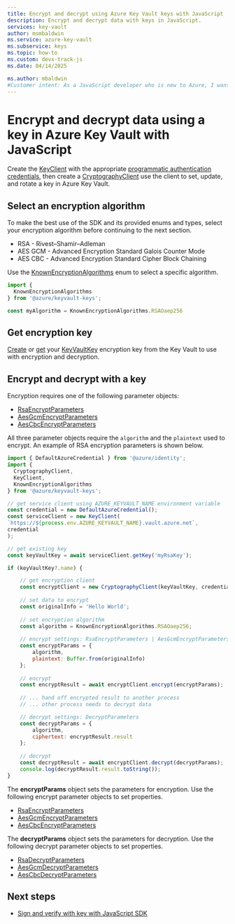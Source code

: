 ```yaml
---
title: Encrypt and decrypt using Azure Key Vault keys with JavaScript
description: Encrypt and decrypt data with keys in JavaScript. 
services: key-vault
author: msmbaldwin
ms.service: azure-key-vault
ms.subservice: keys
ms.topic: how-to
ms.custom: devx-track-js
ms.date: 04/14/2025

ms.author: mbaldwin
#Customer intent: As a JavaScript developer who is new to Azure, I want to encrypt and decrypt data using a key to the Key Vault with the SDK.
---
```


# Encrypt and decrypt data using a key in Azure Key Vault with JavaScript

Create the [KeyClient](/javascript/api/@azure/keyvault-keys/keyclient) with the appropriate [programmatic authentication credentials](javascript-developer-guide-get-started.md#authorize-access-and-connect-to-key-vault), then create a [CryptographyClient](/javascript/api/@azure/keyvault-keys/cryptographyclient) use the client to set, update, and rotate a key in Azure Key Vault.

## Select an encryption algorithm

To make the best use of the SDK and its provided enums and types, select your encryption algorithm before continuing to the next section. 

* RSA - Rivest–Shamir–Adleman
* AES GCM - Advanced Encryption Standard Galois Counter Mode
* AES CBC - Advanced Encryption Standard Cipher Block Chaining

Use the [KnownEncryptionAlgorithms](/javascript/api/@azure/keyvault-keys/knownencryptionalgorithms) enum to select a specific algorithm. 

```javascript
import {
  KnownEncryptionAlgorithms
} from '@azure/keyvault-keys';

const myAlgorithm = KnownEncryptionAlgorithms.RSAOaep256
```

## Get encryption key

[Create](/javascript/api/@azure/keyvault-keys/keyclient#@azure-keyvault-keys-keyclient-createkey) or [get](/javascript/api/@azure/keyvault-keys/keyclient#@azure-keyvault-keys-keyclient-getkey) your [KeyVaultKey](/javascript/api/@azure/keyvault-keys/keyvaultkey) encryption key from the Key Vault to use with encryption and decryption.

## Encrypt and decrypt with a key

Encryption requires one of the following parameter objects:

* [RsaEncryptParameters](/javascript/api/@azure/keyvault-keys/rsaencryptparameters)
* [AesGcmEncryptParameters](/javascript/api/@azure/keyvault-keys/aesgcmdecryptparameters)
* [AesCbcEncryptParameters](/javascript/api/@azure/keyvault-keys/aescbcencryptparameters)

All three parameter objects require the `algorithm` and the `plaintext` used to encrypt. An example of RSA encryption parameters is shown below.

```javascript
import { DefaultAzureCredential } from '@azure/identity';
import {
  CryptographyClient,
  KeyClient,
  KnownEncryptionAlgorithms
} from '@azure/keyvault-keys';

// get service client using AZURE_KEYVAULT_NAME environment variable
const credential = new DefaultAzureCredential();
const serviceClient = new KeyClient(
`https://${process.env.AZURE_KEYVAULT_NAME}.vault.azure.net`,
credential
);

// get existing key
const keyVaultKey = await serviceClient.getKey('myRsaKey');

if (keyVaultKey?.name) {

    // get encryption client
    const encryptClient = new CryptographyClient(keyVaultKey, credential);
    
    // set data to encrypt
    const originalInfo = 'Hello World';
    
    // set encryption algorithm
    const algorithm = KnownEncryptionAlgorithms.RSAOaep256;
    
    // encrypt settings: RsaEncryptParameters | AesGcmEncryptParameters | AesCbcEncryptParameters
    const encryptParams = {
        algorithm,
        plaintext: Buffer.from(originalInfo)
    };
    
    // encrypt
    const encryptResult = await encryptClient.encrypt(encryptParams);
    
    // ... hand off encrypted result to another process
    // ... other process needs to decrypt data

    // decrypt settings: DecryptParameters
    const decryptParams = {
        algorithm,
        ciphertext: encryptResult.result
    };
    
    // decrypt
    const decryptResult = await encryptClient.decrypt(decryptParams);
    console.log(decryptResult.result.toString());
}
```

The **encryptParams** object sets the parameters for encryption. Use the following encrypt parameter objects to set properties.

* [RsaEncryptParameters](/javascript/api/@azure/keyvault-keys/rsaencryptparameters)
* [AesGcmEncryptParameters](/javascript/api/@azure/keyvault-keys/aesgcmencryptparameters)
* [AesCbcEncryptParameters](/javascript/api/@azure/keyvault-keys/aescbcencryptparameters)

The **decryptParams** object sets the parameters for decryption. Use the following decrypt parameter objects to set properties.

* [RsaDecryptParameters](/javascript/api/@azure/keyvault-keys/rsadecryptparameters)
* [AesGcmDecryptParameters](/javascript/api/@azure/keyvault-keys/aesgcmdecryptparameters)
* [AesCbcDecryptParameters](/javascript/api/@azure/keyvault-keys/aescbcdecryptparameters)

## Next steps

* [Sign and verify with key with JavaScript SDK](javascript-developer-guide-sign-verify-key.md)
